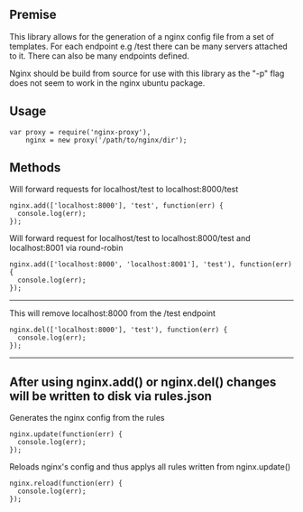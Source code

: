## Premise
This library allows for the generation of a nginx config file from a set of templates. For each endpoint e.g /test there can be many servers attached to it. There can also be many endpoints defined.  

Nginx should be build from source for use with this library as the "-p" flag does not seem to work in the nginx ubuntu package.

## Usage
``` 
var proxy = require('nginx-proxy'),
    nginx = new proxy('/path/to/nginx/dir');
``` 

## Methods
Will forward requests for localhost/test to localhost:8000/test
```
nginx.add(['localhost:8000'], 'test', function(err) {
  console.log(err);
});
```  
Will forward request for localhost/test to localhost:8000/test and localhost:8001 via round-robin
```
nginx.add(['localhost:8000', 'localhost:8001'], 'test'), function(err) {
  console.log(err);
});  
```
---------------------------------------- 
This will remove localhost:8000 from the /test endpoint
```
nginx.del(['localhost:8000'], 'test'), function(err) {
  console.log(err);
});
```
----------------------------------------  
After using nginx.add() or nginx.del() changes will be written to disk via rules.json
----------------------------------------
Generates the nginx config from the rules
```
nginx.update(function(err) {
  console.log(err);
});
```  
Reloads nginx's config and thus applys all rules written from nginx.update()
```
nginx.reload(function(err) {
  console.log(err);
});
```
